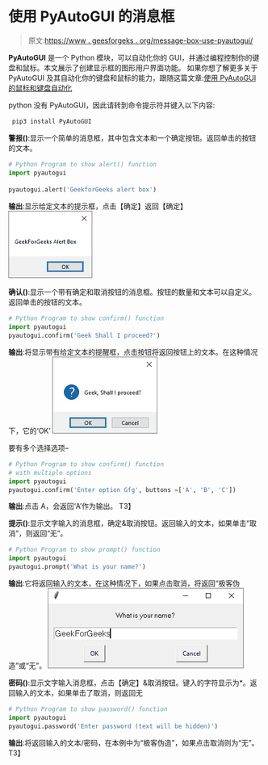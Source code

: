 # 使用 PyAutoGUI 的消息框

> 原文:[https://www . geesforgeks . org/message-box-use-pyautogui/](https://www.geeksforgeeks.org/message-boxes-using-pyautogui/)

**PyAutoGUI** 是一个 Python 模块，可以自动化你的 GUI，并通过编程控制你的键盘和鼠标。本文展示了创建显示框的图形用户界面功能。
如果你想了解更多关于 PyAutoGUI 及其自动化你的键盘和鼠标的能力，跟随这篇文章:[使用 PyAutoGUI 的鼠标和键盘自动化](https://www.geeksforgeeks.org/mouse-keyboard-automation-using-python/)

python 没有 PyAutoGUI，因此请转到命令提示符并键入以下内容:

```py
 pip3 install PyAutoGUI
```

**警报()**:显示一个简单的消息框，其中包含文本和一个确定按钮。返回单击的按钮的文本。

```py
# Python Program to show alert() function
import pyautogui

pyautogui.alert('GeekforGeeks alert box')
```

**输出**:显示给定文本的提示框，点击【确定】返回【确定】
![](img/6bc7e0381e7a86402e75ec438833b640.png)

**确认()**:显示一个带有确定和取消按钮的消息框。按钮的数量和文本可以自定义。返回单击的按钮的文本。

```py
# Python Program to show confirm() function
import pyautogui
pyautogui.confirm('Geek Shall I proceed?')
```

**输出**:将显示带有给定文本的提醒框，点击按钮将返回按钮上的文本。在这种情况下，它的‘OK’
![](img/1eea298861c94e3516f004694ccf892e.png)

要有多个选择选项–

```py
# Python Program to show confirm() function
# with multiple options
import pyautogui
pyautogui.confirm('Enter option Gfg', buttons =['A', 'B', 'C'])
```

**输出**:点击 A，会返回‘A’作为输出。
T3】

**提示()**:显示文字输入的消息框，确定&取消按钮。返回输入的文本，如果单击“取消”，则返回“无”。

```py
# Python Program to show prompt() function
import pyautogui
pyautogui.prompt('What is your name?')
```

**输出**:它将返回输入的文本，在这种情况下，如果点击取消，将返回“极客伪造”或“无”。
![](img/e8a221666cd8aa140eb50743a5305b5f.png)

**密码()**:显示文字输入消息框，点击【确定】&取消按钮。键入的字符显示为*。返回输入的文本，如果单击了取消，则返回无

```py
# Python Program to show password() function
import pyautogui
pyautogui.password('Enter password (text will be hidden)')
```

**输出**:将返回输入的文本/密码，在本例中为“极客伪造”，如果点击取消则为“无”。
T3】